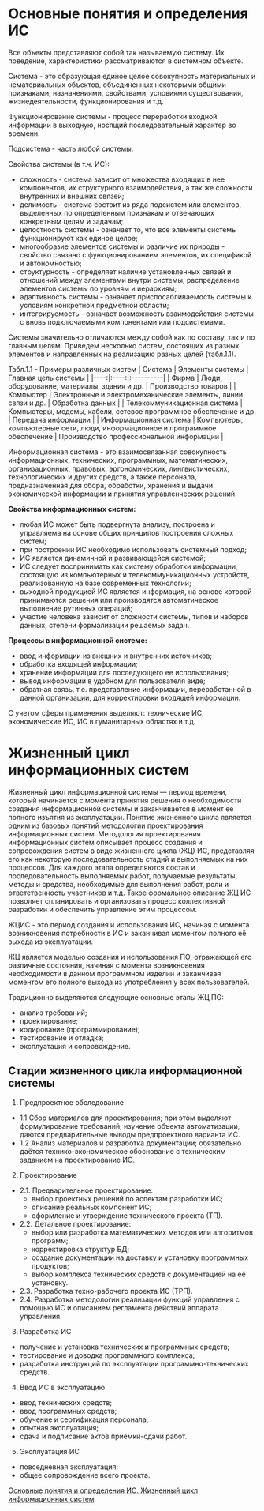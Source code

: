 # Основные понятия и определения ИС

Все объекты представляют собой так называемую систему. Их поведение, характеристики рассматриваются в системном объекте.

Система - это образующая единое целое совокупность материальных и нематериальных объектов, объединенных некоторыми общими признаками, назначениями, свойствами, условиями существования, жизнедеятельности, функционирования и т.д.

Функционирование системы - процесс переработки входной информации в выходную, носящий последовательный характер во времени.

Подсистема - часть любой системы.

Свойства системы (в т.ч. ИС):
- сложность - система зависит от множества входящих в нее компонентов, их структурного взаимодействия, а так же сложности внутренних и внешних связей;
-  делимость - система состоит из ряда подсистем или элементов, выделенных по определенным признакам и отвечающих конкретным целям и задачам;
-  целостность системы - означает то, что все элементы системы функционируют как единое целое;
- многообразие элементов системы и различие их природы - свойство связано с функционированием элементов, их спецификой и автономностью;
-  структурность - определяет наличие установленных связей и отношений между элементами внутри системы, распределение элементов системы по уровням и иерархиям;
- адаптивность системы - означает приспосабливаемость системы к условиям конкретной предметной области;
- интегрируемость - означает возможность взаимодействия системы с вновь подключаемыми компонентами или подсистемами.

Системы значительно отличаются между собой как по составу, так и по главным целям. Приведем несколько систем, состоящих из разных элементов и направленных на реализацию разных целей (табл.1.1).

Табл.1.1 - Примеры различных систем
| Система |	Элементы системы |	Главная цель системы |
|----:|:----:|:----------|
| Фирма |	Люди, оборудование, материалы, здания и др. |	Производство товаров |
| Компьютер |	Электронные и электромеханические элементы, линии связи и др. |	Обработка данных |
| Телекоммуникационная система |	Компьютеры, модемы, кабели, сетевое программное обеспечение и др. | Передача информации |
| Информационная система |	Компьютеры, компьютерные сети, люди, информационное и программное обеспечение | 	Производство профессиональной информации |

Информационная система - это взаимосвязанная совокупность информационных, технических, программных, математических, организационных, правовых, эргономических, лингвистических, технологических и других средств, а также персонала, предназначенная для сбора, обработки, хранения и выдачи экономической информации и принятия управленческих решений.

**Свойства информационных систем:**

- любая ИС может быть подвергнута анализу, построена и управляема на основе общих принципов построения сложных систем;
- при построении ИС необходимо использовать системный подход;
- ИС является динамичной и развивающейся системой;
-  ИС следует воспринимать как систему обработки информации, состоящую из компьютерных и телекоммуникационных устройств, реализованную на базе современных технологий;
-  выходной продукцией ИС является информация, на основе которой принимаются решения или производятся автоматическое выполнение рутинных операций;
- участие человека зависит от сложности системы, типов и наборов данных, степени формализации решаемых задач.

**Процессы в информационной системе:**

-  ввод информации из внешних и внутренних источников;
-   обработка входящей информации;
-  хранение информации для последующего ее использования;
-  вывод информации в удобном для пользователя виде;
-  обратная связь, т.е. представление информации, переработанной в данной организации, для корректировки входящей информации.

С учетом сферы применения выделяют: технические ИС, экономические ИС, ИС в гуманитарных областях и т.д. 

# Жизненный цикл информационных систем

Жизненный цикл информационной системы — период времени, который начинается с момента принятия решения о необходимости создания информационной системы и заканчивается в момент ее полного изъятия из эксплуатации.
Понятие жизненного цикла является одним из базовых понятий методологии проектирования информационных систем.
Методология проектирования информационных систем описывает процесс создания и сопровождения систем в виде жизненного цикла (ЖЦ) ИС, представляя его как некоторую последовательность стадий и выполняемых на них процессов. Для каждого этапа определяются состав и последовательность выполняемых работ, получаемые результаты, методы и средства, необходимые для выполнения работ, роли и ответственность участников и т.д. Такое формальное описание ЖЦ ИС позволяет спланировать и организовать процесс коллективной разработки и обеспечить управление этим процессом.

ЖЦИС - это период создания и использования ИС, начиная с момента возникновения потребности в ИС и заканчивая моментом полного её выхода из эксплуатации.

ЖЦ является моделью создания и использования ПО, отражающей его различные состояния, начиная с момента возникновения необходимости в данном программном изделии и заканчивая моментом его полного выхода из употребления у всех пользователей.

Традиционно выделяются следующие основные этапы ЖЦ ПО:
-    анализ требований;
-    проектирование;
-    кодирование (программирование);
-    тестирование и отладка;
 -   эксплуатация и сопровождение.

## Стадии жизненного цикла информационной системы

1. Предпроектное обследование
- 1.1 Сбор материалов для проектирования; при этом выделяют формулирование требований, изучение объекта автоматизации, даются предварительные выводы предпроектного варианта ИС.
- 1.2 Анализ материалов и разработка документации; обязательно даётся технико-экономическое обоснование с техническим заданием на проектирование ИС.
2. Проектирование
- 2.1. Предварительное проектирование:
  -   выбор проектных решений по аспектам разработки ИС;
  -   описание реальных компонент ИС;
  -   оформление и утверждение технического проекта (ТП).
- 2.2. Детальное проектирование:
  -   выбор или разработка математических методов или алгоритмов программ;
  -   корректировка структур БД;
  -   создание документации на доставку и установку программных продуктов;
  -    выбор комплекса технических средств с документацией на её установку.
- 2.3. Разработка техно-рабочего проекта ИС (ТРП).
- 2.4. Разработка методологии реализации функций управления с помощью ИС и описанием регламента действий аппарата управления.
3. Разработка ИС
-  получение и установка технических и программных средств;
-   тестирование и доводка программного комплекса;
-   разработка инструкций по эксплуатации программно-технических средств.
4. Ввод ИС в эксплуатацию
-   ввод технических средств;
-    ввод программных средств;
-   обучение и сертификация персонала;
-   опытная эксплуатация;
-   сдача и подписание актов приёмки-сдачи работ.
5. Эксплуатация ИС
-   повседневная эксплуатация;
-  общее сопровождение всего проекта.


[Основные понятия и определения ИС. Жизненный цикл информационных систем](https://dzen.ru/media/smsnoadress/osnovnye-poniatiia-i-opredeleniia-is-jiznennyi-cikl-informacionnyh-sistem-5ecad7cd05b37e0f9803a164)
